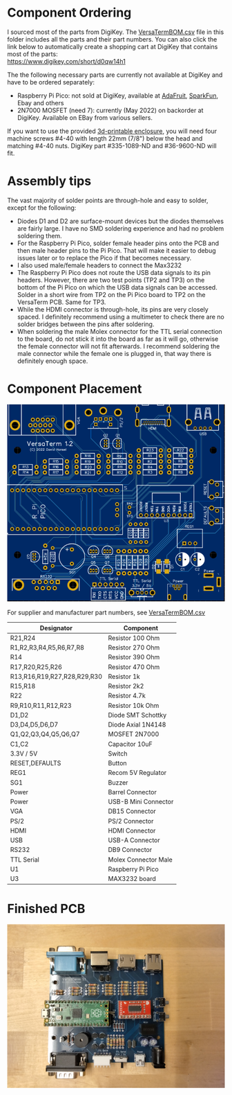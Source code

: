 # Component Ordering

I sourced most of the parts from DigiKey. The [VersaTermBOM.csv](VersaTermBOM.csv) file in this folder includes all the parts and their part numbers.
You can also click the link below to automatically create a shopping cart at DigiKey that contains most of the parts:<BR>
https://www.digikey.com/short/d0qw14h1

The the following necessary parts are currently not available at DigiKey and have to be ordered separately:
  - Raspberry Pi Pico: not sold at DigiKey, available at [AdaFruit](https://www.adafruit.com/product/4883), [SparkFun](https://www.sparkfun.com/products/17829), Ebay and others
  - 2N7000 MOSFET (need 7): currently (May 2022) on backorder at DigiKey. Available on EBay from various sellers.

If you want to use the provided [3d-printable enclosure](../enclosure), you will need four machine screws #4-40 with length 22mm (7/8") below the head and matching
#4-40 nuts. DigiKey part #335-1089-ND and #36-9600-ND will fit.
  
# Assembly tips
  
The vast majority of solder points are through-hole and easy to solder, except for the following:
  - Diodes D1 and D2 are surface-mount devices but the diodes themselves are fairly large. I have no SMD soldering experience and had no problem soldering them.
  - For the Raspberry Pi Pico, solder female header pins onto the PCB and then male header pins to the Pi Pico. That will make it easier to debug issues later 
  or to replace the Pico if that becomes necessary.
  - I also used male/female headers to connect the Max3232
  - The Raspberry Pi Pico does not route the USB data signals to its pin headers. However, there are two test points (TP2 and TP3) on the bottom of the Pi Pico 
  on which the USB data signals can be accessed. Solder in a short wire from TP2 on the Pi Pico board to TP2 on the VersaTerm PCB. Same for TP3.
  - While the HDMI connector is through-hole, its pins are very closely spaced. I definitely recommend using a multimeter to check there are no solder bridges 
  between the pins after soldering.
  - When soldering the male Molex connector for the TTL serial connection to the board, do not stick it into the board as far as it will go, otherwise the 
  female connector will not fit afterwards. I recommend soldering the male connector while the female one is plugged in, that way there is definitely enough space.

# Component Placement

![Empty Board](../pictures/board_empty.png)
  
For supplier and manufacturer part numbers, see [VersaTermBOM.csv](VersaTermBOM.csv)

Designator	|  Component
------------|-------------
R21,R24	| Resistor 100 Ohm
R1,R2,R3,R4,R5,R6,R7,R8	| Resistor 270 Ohm
R14	| Resistor 390 Ohm
R17,R20,R25,R26	| Resistor 470 Ohm
R13,R16,R19,R27,R28,R29,R30	| Resistor 1k
R15,R18	| Resistor 2k2
R22	| Resistor 4.7k
R9,R10,R11,R12,R23	| Resistor 10k Ohm
D1,D2	| Diode SMT Schottky
D3,D4,D5,D6,D7 | Diode Axial 1N4148
Q1,Q2,Q3,Q4,Q5,Q6,Q7 | MOSFET 2N7000
C1,C2 | Capacitor 10uF
3.3V / 5V	| Switch
RESET,DEFAULTS | Button
REG1	| Recom 5V Regulator
SG1	| Buzzer
Power	| Barrel Connector
Power	| USB-B Mini Connector
VGA	| DB15 Connector
PS/2	| PS/2 Connector
HDMI	| HDMI Connector
USB	| USB-A Connector
RS232	| DB9 Connector
TTL Serial	| Molex Connector Male
U1	| Raspberry Pi Pico
U3	| MAX3232 board
  
# Finished PCB
![board_top](../pictures/board_top.jpg)

